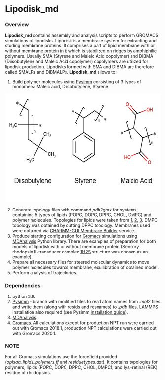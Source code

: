 # Lipodisk_md

### Overview
**Lipodisk_md** contains assembly and analysis scripts to perform GROMACS simulations of lipodisks. Lipodisk is a membrane system for extracting and studing membrane proteins. It comprises a part of lipid membrane with or without membrane protein in it which is stabilized on ridges by amphiphilic polymers. Usually SMA (Styrene and Maleic Acid copolymer) and DIBMA (Diisobutylene and Maleic Acid copolymer) copolymers are utilized for lipodisk production. Lipodisks formed with SMA and DIBMA are therefore called SMALPs and DIBMALPs. **Lipodisk_md** allows to:

1. Build polymer molecules using [Pysimm](https://github.com/Tarasovk49/pysimm) consisting of 3 types of monomers: Maleic acid, Diisobutylene, Styrene.
<p align="center">
  <img width="600" height="350" src="images/monomers.jpg">
</p>

2. Generate topology files with command *pdb2gmx* for systems, containing 5 types of lipids (POPC, DOPC, DPPC, CHOL, DMPC) and polymer molecules. Topologies for lipids were taken from [1](https://www.ncbi.nlm.nih.gov/pubmed/26568975), [2](https://www.ncbi.nlm.nih.gov/pubmed/24745688), [3](https://www.ncbi.nlm.nih.gov/pubmed/26187855). DMPC topology was obtained by cutting DPPC topology. Membranes used were obtained via [CHARMM-GUI Membrane Builder](http://www.charmm-gui.org/?doc=input/membrane.bilayer) service.
3. Produce starting configuration for [Gromacs](http://www.gromacs.org/) simulations using [MDAnalysis](https://github.com/MDAnalysis/mdanalysis) Python library. There are examples of preparation for both models of lipodisk with or without membrane protein (Sensory rhodopsin II-transducer complex [1H2S](https://www.rcsb.org/structure/1h2s) structure was chosen as an example).
4. Prepare all necessary files for steered molecular dynamics to move polymer molecules towards membrane, equilibration of obtained model.
5. Perform analysis of trajectories.

### Dependencies
1. python 3.6.
2. [Pysimm](https://github.com/Tarasovk49/pysimm) - branch with modified files to read atom names from *.mol2* files and write them (along with resids and resnames) to *.pdb* files. LAMMPS installation also required (see Pysimm [installation guide](https://github.com/Tarasovk49/pysimm#complete-installation-pysimm-and-lammps)).
3. [MDAnalysis](https://github.com/MDAnalysis/mdanalysis).
4. [Gromacs](http://manual.gromacs.org/documentation/). All calculations except for production NPT run were carried out with Gromacs 2018.1, production NPT calculations were carried out with Gromacs 2020.1.

### NOTE
For all Gromacs simulations use the forcefield provided (*oplsaa_lipids_polymers.ff* and *residuetypes.dat*). It contains topologies for polymers, lipids (POPC, DOPC, DPPC, CHOL, DMPC), and lys+retinal (REK) residue of rhodopsins.
